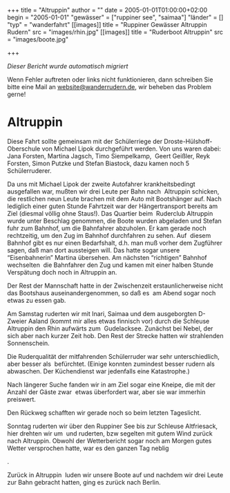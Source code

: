 +++
title = "Altruppin"
author = ""
date = 2005-01-01T01:00:00+02:00
begin = "2005-01-01"
"gewässer" = ["ruppiner see", "saimaa"]
"länder" = []
"typ" = "wanderfahrt"
[[images]]
title = "Ruppiner Gewässer Altruppin Rudern"
src = "images/rhin.jpg"
[[images]]
title = "Ruderboot Altruppin"
src = "images/boote.jpg"

+++


*Dieser Bericht wurde automatisch migriert*

Wenn Fehler auftreten oder links nicht funktionieren, dann schreiben Sie bitte eine Mail an website@wanderrudern.de, wir beheben das Problem gerne!



# Altruppin


Diese Fahrt sollte gemeinsam mit der Schülerriege der Droste-Hülshoff-Oberschule von Michael Lipok durchgeführt werden. Von uns waren dabei: Jana Forsten, Martina Jagsch, Timo Siempelkamp,  Geert Geißler, Reyk Forsten, Simon Putzke und Stefan Biastock, dazu kamen noch 5 Schülerruderer.

Da uns mit Michael Lipok der zweite Autofahrer krankheitsbedingt ausgefallen war, mußten wir drei Leute per Bahn nach  Altruppin schicken, die restlichen neun Leute brachen mit dem Auto mit Bootshänger auf. Nach lediglich einer guten Stunde Fahrtzeit war der Hängertransport bereits am Ziel (diesmal völlig ohne Staus!). Das Quartier beim  Ruderclub Altruppin wurde unter Beschlag genommen, die Boote wurden abgeladen und Stefan fuhr zum Bahnhof, um die Bahnfahrer abzuholen. Er kam gerade noch rechtzeitig, um den Zug im Bahnhof durchfahren zu sehen. Auf  diesem Bahnhof gibt es nur einen Bedarfshalt, d.h. man muß vorher dem Zugführer sagen, daß man dort aussteigen will. Das hatte sogar unsere “Eisenbahnerin” Martina übersehen. Am nächsten “richtigen” Bahnhof wechselten  die Bahnfahrer den Zug und kamen mit einer halben Stunde Verspätung doch noch in Altruppin an.

Der Rest der Mannschaft hatte in der Zwischenzeit erstaunlicherweise nicht das Bootshaus auseinandergenommen, so daß es  am Abend sogar noch etwas zu essen gab.

Am Samstag ruderten wir mit Inari, Saimaa und dem ausgeborgten D-Zweier Aaland (kommt mir alles etwas finnisch vor) durch die Schleuse Altruppin den Rhin aufwärts zum  Gudelacksee. Zunächst bei Nebel, der sich aber nach kurzer Zeit hob. Den Rest der Strecke hatten wir strahlenden Sonnenschein.

Die Ruderqualität der mitfahrenden Schülerruder war sehr unterschiedlich, aber besser als  befürchtet. (Einige konnten zumindest besser rudern als abwaschen. Der Küchendienst war jedenfalls eine Katastrophe.)

Nach längerer Suche fanden wir in am Ziel sogar eine Kneipe, die mit der Anzahl der Gäste zwar  etwas überfordert war, aber sie war immerhin preiswert.

Den Rückweg schafften wir gerade noch so beim letzten Tageslicht.

Sonntag ruderten wir über den Ruppiner See bis zur Schleuse Altfriesack, hier drehten wir um  und ruderten, bzw segelten mit gutem Wind zurück nach Altruppin. Obwohl der Wetterbericht sogar noch am Morgen gutes Wetter versprochen hatte, war es den ganzen Tag neblig

.

Zurück in Altruppin  luden wir unsere Boote auf und nachdem wir drei Leute zur Bahn gebracht hatten, ging es zurück nach Berlin.